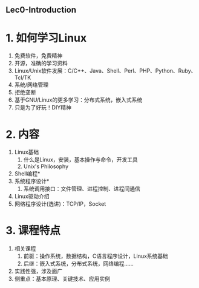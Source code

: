 Lec0-Introduction
---

# 1. 如何学习Linux
1. 免费软件，免费精神
2. 开源，准确的学习资料
3. Linux/Unix软件发展：C/C++、Java、Shell、Perl、PHP、Python、Ruby、Tcl/TK
4. 系统/网络管理
5. 拒绝垄断
6. 基于GNU/Linux的更多学习：分布式系统，嵌入式系统
7. 只是为了好玩！DIY精神

# 2. 内容
1. Linux基础
   1. 什么是Linux，安装，基本操作与命令，开发工具
   2. Unix's Philosophy
2. Shell编程*
3. 系统程序设计*
   1. 系统调用接口：文件管理、进程控制、进程间通信
4. Linux驱动介绍
5. 网络程序设计(选讲)：TCP/IP，Socket

# 3. 课程特点
1. 相关课程
   1. 前驱：操作系统，数据结构，C语言程序设计，Linux系统基础
   2. 后继：嵌入式系统，分布式系统，网络编程……
2. 实践性强，涉及面广
3. 侧重点：基本原理、关键技术、应用实例

